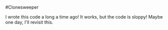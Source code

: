 #Clonesweeper

I wrote this code a long a time ago! It works, but the code is sloppy!
Maybe one day, I'll revisit this. 

